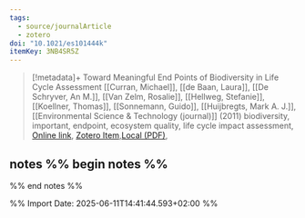 ```yaml
---
tags:
  - source/journalArticle
  - zotero
doi: "10.1021/es101444k"
itemKey: 3NB4SR5Z
---
```

>[!metadata]+
> Toward Meaningful End Points of Biodiversity in Life Cycle Assessment
> [[Curran, Michael]], [[de Baan, Laura]], [[De Schryver, An M.]], [[Van Zelm, Rosalie]], [[Hellweg, Stefanie]], [[Koellner, Thomas]], [[Sonnemann, Guido]], [[Huijbregts, Mark A. J.]], 
> [[Environmental Science & Technology (journal)]] (2011)
> biodiversity, important, endpoint, ecosystem quality, life cycle impact assessment, 
> [Online link](https://pubs.acs.org/doi/10.1021/es101444k), [Zotero Item](zotero://select/library/items/3NB4SR5Z),[Local (PDF)](file://C:/Users/aburg/Documents/references/zotero/storage/B43BECE2/Curran2011_MeaningfulEnd.pdf), 

## notes %% begin notes %%

%% end notes %%

%% Import Date: 2025-06-11T14:41:44.593+02:00 %%
